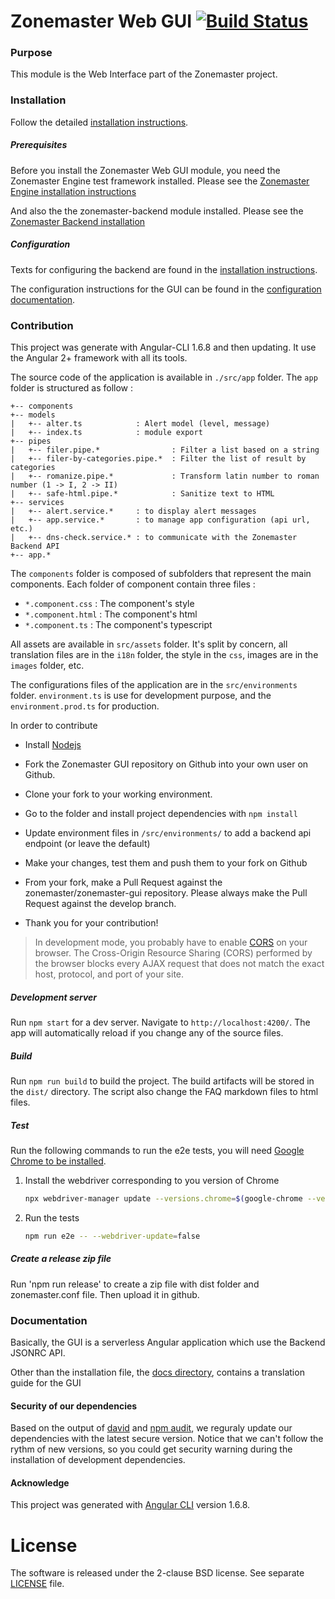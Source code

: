 Zonemaster Web GUI [![Build Status](https://travis-ci.org/zonemaster/zonemaster-gui.svg?branch=master)](https://travis-ci.org/zonemaster/zonemaster-gui)
==========

### Purpose
This module is the Web Interface part of the Zonemaster project.

### Installation

Follow the detailed [installation instructions](docs/Installation.md).

##### Prerequisites
Before you install the Zonemaster Web GUI module, you need the
Zonemaster Engine test framework installed. Please see the
[Zonemaster Engine installation instructions](https://github.com/zonemaster/zonemaster-engine/blob/master/docs/Installation.md)

And also the the zonemaster-backend module installed. Please see the [Zonemaster
Backend installation](https://github.com/zonemaster/zonemaster-backend/blob/master/docs/Installation.md)


##### Configuration

Texts for configuring the backend are found in the [installation
instructions](docs/Installation.md).

The configuration instructions for the GUI can be found in the [configuration
documentation](docs/Configuration.md).


### Contribution

This project was generate with Angular-CLI 1.6.8 and then updating.
It use the Angular 2+ framework with all its tools.

The source code of the application is available in ``./src/app`` folder.
The ``app`` folder is structured as follow :
```
+-- components
+-- models
|   +-- alter.ts            : Alert model (level, message)
|   +-- index.ts            : module export
+-- pipes
|   +-- filer.pipe.*                : Filter a list based on a string
|   +-- filer-by-categories.pipe.*  : Filter the list of result by categories
|   +-- romanize.pipe.*             : Transform latin number to roman number (1 -> I, 2 -> II)
|   +-- safe-html.pipe.*            : Sanitize text to HTML
+-- services
|   +-- alert.service.*     : to display alert messages
|   +-- app.service.*       : to manage app configuration (api url, etc.)
|   +-- dns-check.service.* : to communicate with the Zonemaster Backend API
+-- app.*
```

The ``components`` folder is composed of subfolders that represent the main components.
Each folder of component contain three files :
  - ``*.component.css``       : The component's style
  - ``*.component.html``      : The component's html
  - ``*.component.ts``      : The component's typescript

All assets are available in ``src/assets`` folder.
It's split by concern, all translation files are in the ``i18n`` folder, the style in the ``css``,
images are in the ``images`` folder, etc.

The configurations files of the application are in the ``src/environments`` folder.
``environment.ts`` is use for development purpose, and the ``environment.prod.ts`` for production.

In order to contribute
* Install [Nodejs](https://nodejs.org)
* Fork the Zonemaster GUI repository on Github into your own user on Github.
* Clone your fork to your working environment.
* Go to the folder and install project dependencies with `npm install`
* Update environment files in `/src/environments/` to add a backend api endpoint (or leave the default)
* Make your changes, test them and push them to your fork on Github
* From your fork, make a Pull Request against the zonemaster/zonemaster-gui repository.
Please always make the Pull Request against the develop branch.

* Thank you for your contribution!

> In development mode, you probably have to enable [CORS](https://developer.mozilla.org/en-US/docs/Web/HTTP/CORS) on your browser.
> The Cross-Origin Resource Sharing (CORS) performed by the browser blocks every AJAX request that does not match the exact host, protocol, and port of your site.

##### Development server
Run `npm start` for a dev server. Navigate to `http://localhost:4200/`. The app will automatically reload if you change any of the source files.

##### Build
Run `npm run build` to build the project. The build artifacts will be stored in the `dist/` directory.
The script also change the FAQ markdown files to html files.

##### Test
Run the following commands to run the e2e tests, you will need [Google Chrome to be installed](https://github.com/zonemaster/zonemaster/blob/develop/docs/internal-documentation/distrib-testing/Ubuntu-Node.js-build-environment.md).
  1. Install the webdriver corresponding to you version of Chrome
     ```sh
     npx webdriver-manager update --versions.chrome=$(google-chrome --version | sed 's/Google Chrome //')
     ```
  2. Run the tests
     ```sh
     npm run e2e -- --webdriver-update=false
     ```

##### Create a release zip file
Run 'npm run release' to create a zip file with dist folder and zonemaster.conf file. Then upload it in github.

### Documentation

Basically, the GUI is a serverless Angular application which use the Backend JSONRC API.

Other than the installation file, the [docs directory](docs/), contains a translation guide for the GUI

#### Security of our dependencies
Based on the output of [david](https://david-dm.org/) and [npm audit](https://docs.npmjs.com/cli/audit), we reguraly
update our dependencies with the latest secure version. Notice that we can't follow the rythm of new versions, so you could
get security warning during the installation of development dependencies.

#### Acknowledge
This project was generated with [Angular CLI](https://github.com/angular/angular-cli) version 1.6.8.

License
=======

The software is released under the 2-clause BSD license. See separate
[LICENSE](LICENSE) file.
